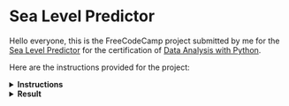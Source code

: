 # Sea Level Predictor

Hello everyone, this is the FreeCodeCamp project submitted by me for the [Sea Level Predictor](https://www.freecodecamp.org/learn/data-analysis-with-python/data-analysis-with-python-projects/sea-level-predictor) for the certification of [Data Analysis with Python](https://www.freecodecamp.org/learn/data-analysis-with-python/).

Here are the instructions provided for the project:
<details>
<summary><strong>Instructions</strong></summary>
You will analyze a dataset of the global average sea level change since 1880. You will use the data to predict the sea level change through year 2050.  

Use the data to complete the following tasks:  

- Use Pandas to import the data from [`epa-sea-level.csv`](./epa-sea-level.csv).
- Use matplotlib to create a scatter plot using the Year column as the x-axis and the CSIRO Adjusted Sea Level column as the y-axis.
- Use the `linregress` function from `scipy.stats` to get the slope and y-intercept of the line of best fit. Plot the line of best fit over the top of the scatter plot. Make the line go through the year 2050 to predict the sea level rise in 2050.
- Plot a new line of best fit just using the data from year 2000 through the most recent year in the dataset. Make the line also go through the year 2050 to - predict the sea level rise in 2050 if the rate of rise continues as it has since the year 2000.
- The x label should be Year, the y label should be Sea Level (inches), and the title should be Rise in Sea Level.


The boilerplate also includes commands to save and return the image.

**Development**  
Write your code in [`sea_level_predictor.py`](./sea_level_predictor.py). For development, you can use [`main.py`](./main.py) to test your code.
<br>

**Testing**  
The unit tests for this project are in test_module.py. We imported the tests from test_module.py to main.py for your convenience.
<br>

**Submitting**  
Copy your project's URL and submit it to freeCodeCamp.
<br>

**Data Source**  
Global Average Absolute Sea Level Change, 1880-2014 from the US Environmental Protection Agency using data from CSIRO, 2015; NOAA, 2015.

</details>

<details>
<summary><strong>Result</strong></summary>

![SeaLevelPlot.png](./sea_level_plot.png)

</details>